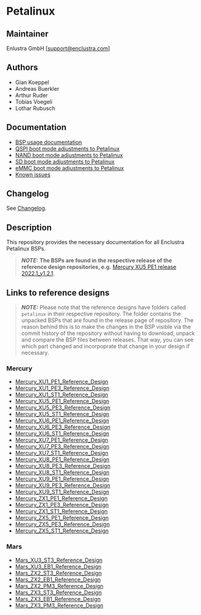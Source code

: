 # Petalinux

## Maintainer
Enlustra GmbH [support@enclustra.com]

## Authors
* Gian Koeppel
* Andreas Buerkler
* Arthur Ruder
* Tobias Voegeli
* Lothar Rubusch

## Documentation
* [BSP usage documentation](doc/BSP.md)
* [QSPI boot mode adjustments to Petalinux](doc/QSPI_boot_mode.md)
* [NAND boot mode adjustments to Petalinux](doc/NAND_boot_mode.md)
* [SD boot mode adjustments to Petalinux](doc/SD_boot_mode.md)
* [eMMC boot mode adjustments to Petalinux](doc/EMMC_boot_mode.md)
* [Known issues](doc/Known_issues.md)

## Changelog
See [Changelog](changelog.md).

## Description
This repository provides the necessary documentation for all Enclustra Petalinux BSPs. 
> **_NOTE:_** **The BSPs are found in the respective release of the reference design repositories, e.g.** [Mercury XU5 PE1 release 2022.1_v1.2.1](https://github.com/enclustra/Mercury_XU5_PE1_Reference_Design/releases/tag/2022.1_v1.2.1).

## Links to reference designs

> **_NOTE:_**  Please note that the reference designs have folders called `petalinux` in their respective repository. The folder contains the unpacked BSPs that are found in the release page of repository. The reason behind this is to make the changes in the BSP visible via the commit history of the repository without having to download, unpack and compare the BSP files between releases. That way, you can see which part changed and incorpoprate that change in your design if necessary.

### Mercury
* [Mercury_XU1_PE1_Reference_Design](https://github.com/enclustra/Mercury_XU1_PE1_Reference_Design)
* [Mercury_XU1_PE3_Reference_Design](https://github.com/enclustra/Mercury_XU1_PE3_Reference_Design)
* [Mercury_XU1_ST1_Reference_Design](https://github.com/enclustra/Mercury_XU1_ST1_Reference_Design)
* [Mercury_XU5_PE1_Reference_Design](https://github.com/enclustra/Mercury_XU5_PE1_Reference_Design)
* [Mercury_XU5_PE3_Reference_Design](https://github.com/enclustra/Mercury_XU5_PE3_Reference_Design)
* [Mercury_XU5_ST1_Reference_Design](https://github.com/enclustra/Mercury_XU5_ST1_Reference_Design)
* [Mercury_XU6_PE1_Reference_Design](https://github.com/enclustra/Mercury_XU6_PE1_Reference_Design)
* [Mercury_XU6_PE3_Reference_Design](https://github.com/enclustra/Mercury_XU6_PE3_Reference_Design)
* [Mercury_XU6_ST1_Reference_Design](https://github.com/enclustra/Mercury_XU6_ST1_Reference_Design)
* [Mercury_XU7_PE1_Reference_Design](https://github.com/enclustra/Mercury_XU7_PE1_Reference_Design)
* [Mercury_XU7_PE3_Reference_Design](https://github.com/enclustra/Mercury_XU7_PE3_Reference_Design)
* [Mercury_XU7_ST1_Reference_Design](https://github.com/enclustra/Mercury_XU7_ST1_Reference_Design)
* [Mercury_XU8_PE1_Reference_Design](https://github.com/enclustra/Mercury_XU8_PE1_Reference_Design)
* [Mercury_XU8_PE3_Reference_Design](https://github.com/enclustra/Mercury_XU8_PE3_Reference_Design)
* [Mercury_XU8_ST1_Reference_Design](https://github.com/enclustra/Mercury_XU8_ST1_Reference_Design)
* [Mercury_XU9_PE1_Reference_Design](https://github.com/enclustra/Mercury_XU9_PE1_Reference_Design)
* [Mercury_XU9_PE3_Reference_Design](https://github.com/enclustra/Mercury_XU9_PE3_Reference_Design)
* [Mercury_XU9_ST1_Reference_Design](https://github.com/enclustra/Mercury_XU9_ST1_Reference_Design)
* [Mercury_ZX1_PE1_Reference_Design](https://github.com/enclustra/Mercury_ZX1_PE1_Reference_Design)
* [Mercury_ZX1_PE3_Reference_Design](https://github.com/enclustra/Mercury_ZX1_PE3_Reference_Design)
* [Mercury_ZX1_ST1_Reference_Design](https://github.com/enclustra/Mercury_ZX1_ST1_Reference_Design)
* [Mercury_ZX5_PE1_Reference_Design](https://github.com/enclustra/Mercury_ZX5_PE1_Reference_Design)
* [Mercury_ZX5_PE3_Reference_Design](https://github.com/enclustra/Mercury_ZX5_PE3_Reference_Design)
* [Mercury_ZX5_ST1_Reference_Design](https://github.com/enclustra/Mercury_ZX5_ST1_Reference_Design)
### Mars
* [Mars_XU3_ST3_Reference_Design](https://github.com/enclustra/Mars_XU3_ST3_Reference_Design)
* [Mars_XU3_EB1_Reference_Design](https://github.com/enclustra/Mars_XU3_EB1_Reference_Design)
* [Mars_ZX2_ST3_Reference_Design](https://github.com/enclustra/Mars_ZX2_ST3_Reference_Design)
* [Mars_ZX2_EB1_Reference_Design](https://github.com/enclustra/Mars_ZX2_EB1_Reference_Design)
* [Mars_ZX2_PM3_Reference_Design](https://github.com/enclustra/Mars_ZX2_PM3_Reference_Design)
* [Mars_ZX3_ST3_Reference_Design](https://github.com/enclustra/Mars_ZX3_ST3_Reference_Design)
* [Mars_ZX3_EB1_Reference_Design](https://github.com/enclustra/Mars_ZX3_EB1_Reference_Design)
* [Mars_ZX3_PM3_Reference_Design](https://github.com/enclustra/Mars_ZX3_PM3_Reference_Design)